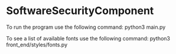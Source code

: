# SoftwareSecurityComponent

To run the program use the following command:
python3 main.py


To see a list of available fonts use the following command:
python3 front_end/styles/fonts.py
